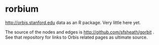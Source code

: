 rorbium
=======

http://orbis.stanford.edu data as an R package. Very little here yet.

The source of the nodes and edges is http://github.com/sfsheath/gorbit . See that repository for links to Orbis related pages as ultimate source.
